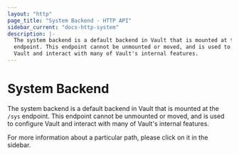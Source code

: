 ```yaml
---
layout: "http"
page_title: "System Backend - HTTP API"
sidebar_current: "docs-http-system"
description: |-
  The system backend is a default backend in Vault that is mounted at the `/sys`
  endpoint. This endpoint cannot be unmounted or moved, and is used to configure
  Vault and interact with many of Vault's internal features.
---
```


# System Backend

The system backend is a default backend in Vault that is mounted at the `/sys`
endpoint. This endpoint cannot be unmounted or moved, and is used to configure
Vault and interact with many of Vault's internal features.

For more information about a particular path, please click on it in the sidebar.
